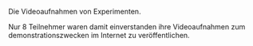 
Die Videoaufnahmen von Experimenten.

Nur 8 Teilnehmer waren damit einverstanden ihre Videoaufnahmen zum demonstrationszwecken im Internet zu veröffentlichen.
